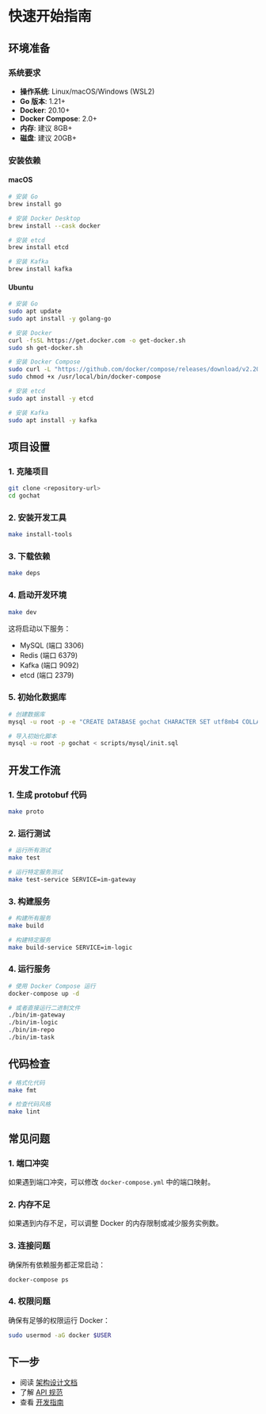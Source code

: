 # 快速开始指南

## 环境准备

### 系统要求

- **操作系统**: Linux/macOS/Windows (WSL2)
- **Go 版本**: 1.21+
- **Docker**: 20.10+
- **Docker Compose**: 2.0+
- **内存**: 建议 8GB+
- **磁盘**: 建议 20GB+

### 安装依赖

#### macOS

```bash
# 安装 Go
brew install go

# 安装 Docker Desktop
brew install --cask docker

# 安装 etcd
brew install etcd

# 安装 Kafka
brew install kafka
```

#### Ubuntu

```bash
# 安装 Go
sudo apt update
sudo apt install -y golang-go

# 安装 Docker
curl -fsSL https://get.docker.com -o get-docker.sh
sudo sh get-docker.sh

# 安装 Docker Compose
sudo curl -L "https://github.com/docker/compose/releases/download/v2.20.0/docker-compose-$(uname -s)-$(uname -m)" -o /usr/local/bin/docker-compose
sudo chmod +x /usr/local/bin/docker-compose

# 安装 etcd
sudo apt install -y etcd

# 安装 Kafka
sudo apt install -y kafka
```

## 项目设置

### 1. 克隆项目

```bash
git clone <repository-url>
cd gochat
```

### 2. 安装开发工具

```bash
make install-tools
```

### 3. 下载依赖

```bash
make deps
```

### 4. 启动开发环境

```bash
make dev
```

这将启动以下服务：
- MySQL (端口 3306)
- Redis (端口 6379)
- Kafka (端口 9092)
- etcd (端口 2379)

### 5. 初始化数据库

```bash
# 创建数据库
mysql -u root -p -e "CREATE DATABASE gochat CHARACTER SET utf8mb4 COLLATE utf8mb4_unicode_ci;"

# 导入初始化脚本
mysql -u root -p gochat < scripts/mysql/init.sql
```

## 开发工作流

### 1. 生成 protobuf 代码

```bash
make proto
```

### 2. 运行测试

```bash
# 运行所有测试
make test

# 运行特定服务测试
make test-service SERVICE=im-gateway
```

### 3. 构建服务

```bash
# 构建所有服务
make build

# 构建特定服务
make build-service SERVICE=im-logic
```

### 4. 运行服务

```bash
# 使用 Docker Compose 运行
docker-compose up -d

# 或者直接运行二进制文件
./bin/im-gateway
./bin/im-logic
./bin/im-repo
./bin/im-task
```

## 代码检查

```bash
# 格式化代码
make fmt

# 检查代码风格
make lint
```

## 常见问题

### 1. 端口冲突

如果遇到端口冲突，可以修改 `docker-compose.yml` 中的端口映射。

### 2. 内存不足

如果遇到内存不足，可以调整 Docker 的内存限制或减少服务实例数。

### 3. 连接问题

确保所有依赖服务都正常启动：
```bash
docker-compose ps
```

### 4. 权限问题

确保有足够的权限运行 Docker：
```bash
sudo usermod -aG docker $USER
```

## 下一步

- 阅读 [架构设计文档](../01-架构设计/README.md)
- 了解 [API 规范](../02-API规范/README.md)
- 查看 [开发指南](../06-开发指南/README.md)